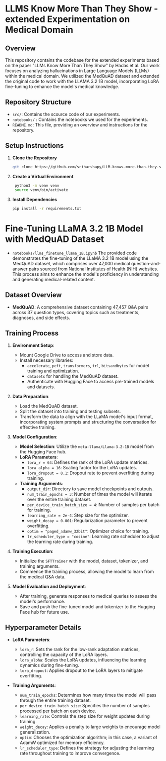 # LLMS Know More Than They Show - extended Experimentation on Medical Domain

## Overview

This repository contains the codebase for the extended experiments based on the paper "LLMs Know More Than They Show" by Hadas et al. Our work focuses on analyzing hallucinations in Large Language Models (LLMs) within the medical domain. We utilized the MedQuAD dataset and extended the original code to work with the LLAMA 3.2 1B model, incorporating LoRA fine-tuning to enhance the model's medical knowledge.

## Repository Structure

- `src/`: Contains the scource code of our experiments.
- `notebooks/` : Contains the notebooks we used for the experiments. 
- `README.md`: This file, providing an overview and instructions for the repository.

## Setup Instructions

1. **Clone the Repository**
   ```bash
   git clone https://github.com/sriharshapy/LLM-knows-more-than-they-show.git
2. **Create a Virtual Environment**  
   ```bash
    python3 -m venv venv
    source venv/bin/activate
3. **Install Dependencies**
   ```bash
   pip install -r requirements.txt


# Fine-Tuning LLaMA 3.2 1B Model with MedQuAD Dataset
- `notebooks/llms_finetune_llama_1B.ipynb`
The provided code demonstrates the fine-tuning of the LLaMA 3.2 1B model using the MedQuAD dataset, which comprises over 47,000 medical question-and-answer pairs sourced from National Institutes of Health (NIH) websites. This process aims to enhance the model's proficiency in understanding and generating medical-related content.

## Dataset Overview

- **MedQuAD**: A comprehensive dataset containing 47,457 Q&A pairs across 37 question types, covering topics such as treatments, diagnoses, and side effects.

## Training Process

1. **Environment Setup**:
   - Mount Google Drive to access and store data.
   - Install necessary libraries:
     - `accelerate`, `peft`, `transformers`, `trl`, `bitsandbytes` for model training and optimization.
     - `datasets` for handling the MedQuAD dataset.
     - Authenticate with Hugging Face to access pre-trained models and datasets.

2. **Data Preparation**:
   - Load the MedQuAD dataset.
   - Split the dataset into training and testing subsets.
   - Transform the data to align with the LLaMA model's input format, incorporating system prompts and structuring the conversation for effective training.

3. **Model Configuration**:
   - **Model Selection**: Utilize the `meta-llama/Llama-3.2-1B` model from the Hugging Face hub.
   - **LoRA Parameters**:
     - `lora_r = 64`: Defines the rank of the LoRA update matrices.
     - `lora_alpha = 16`: Scaling factor for the LoRA updates.
     - `lora_dropout = 0.1`: Dropout rate to prevent overfitting during training.
   - **Training Arguments**:
     - `output_dir`: Directory to save model checkpoints and outputs.
     - `num_train_epochs = 3`: Number of times the model will iterate over the entire training dataset.
     - `per_device_train_batch_size = 4`: Number of samples per batch for training.
     - `learning_rate = 2e-4`: Step size for the optimizer.
     - `weight_decay = 0.001`: Regularization parameter to prevent overfitting.
     - `optim = "paged_adamw_32bit"`: Optimizer choice for training.
     - `lr_scheduler_type = "cosine"`: Learning rate scheduler to adjust the learning rate during training.

4. **Training Execution**:
   - Initialize the `SFTTrainer` with the model, dataset, tokenizer, and training arguments.
   - Commence the training process, allowing the model to learn from the medical Q&A data.

5. **Model Evaluation and Deployment**:
   - After training, generate responses to medical queries to assess the model's performance.
   - Save and push the fine-tuned model and tokenizer to the Hugging Face hub for future use.

## Hyperparameter Details

- **LoRA Parameters**:
  - `lora_r`: Sets the rank for the low-rank adaptation matrices, controlling the capacity of the LoRA layers.
  - `lora_alpha`: Scales the LoRA updates, influencing the learning dynamics during fine-tuning.
  - `lora_dropout`: Applies dropout to the LoRA layers to mitigate overfitting.

- **Training Arguments**:
  - `num_train_epochs`: Determines how many times the model will pass through the entire training dataset.
  - `per_device_train_batch_size`: Specifies the number of samples processed per batch on each device.
  - `learning_rate`: Controls the step size for weight updates during training.
  - `weight_decay`: Applies a penalty to large weights to encourage model generalization.
  - `optim`: Chooses the optimization algorithm; in this case, a variant of AdamW optimized for memory efficiency.
  - `lr_scheduler_type`: Defines the strategy for adjusting the learning rate throughout training to improve convergence.

